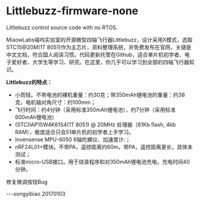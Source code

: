 # Littlebuzz-firmware-none

Littlebuzz control source code with no RTOS.

MiaowLabs喵呜实验室的开源微型四轴飞行器Littlebuzz，设计采用X模式，选取STC15@20M(1T 8051)作为主芯片，资料整理系统，并免费发布在官网，关键是中文文档，符合国人阅读习惯。代码更新托管在Github，适合单片机初学者、电子爱好者、大学生等学习、研究。在这里，你几乎可以学习到全部的四轴飞行器知识。

**Littlebuzz的特点：**

 * 小而轻。不带电池的裸机重量：约30克；带350mAh锂电池的重量：约38克，电机轴对角尺寸：约100mm；
 * 飞行时间：约4分钟（采用标准350mAh锂电池），约7分钟（采用标准600mAh锂电池）
 * (STC)IAP15W4K61S4(1T 8051) @ 20MHz 处理器（61Kb flash, 4kb RAM），极度适合只会51单片机的初学者上手学习。
 * Invensense MPU-6050 6轴陀螺仪、加速度计:；
 * nRF24L01+模块。不带PA，遥控距离约60m，带PA，遥控距离更长，具体未测试；
 * 标准micro-USB接口。用于烧录程序和对350mAh锂电池充电，充电时间40分钟。 



修复微调按钮Bug

---songyibiao 20170103